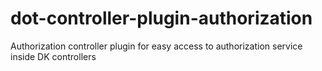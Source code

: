 # dot-controller-plugin-authorization
Authorization controller plugin for easy access to authorization service inside DK controllers
